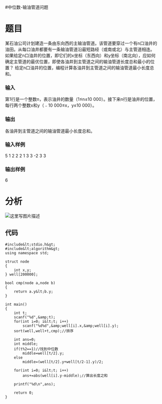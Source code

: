 #中位数-输油管道问题
# 题目

某石油公司计划建造一条由东向西的主输油管道。该管道要穿过一个有n口油井的油田。从每口油井都要有一条输油管道沿最短路经（或南或北）与主管道相连。 如果给定n口油井的位置，即它们的x坐标（东西向）和y坐标（南北向），应如何确定主管道的最优位置，即使各油井到主管道之间的输油管道长度总和最小的位置？ 给定n口油井的位置，编程计算各油井到主管道之间的输油管道最小长度总和。

### 输入

第1行是一个整数n，表示油井的数量（1≤n≤10 000）。接下来n行是油井的位置，每行两个整数x和y（﹣10 000≤x，y≤10 000）。

### 输出

各油井到主管道之间的输油管道最小长度总和。

### 输入样例

5 1 2 2 2 1 3 3 -2 3 3

### 输出样例

6

# 分析

<img src="https://raw.githubusercontent.com/Double2hao/xujiajia_blog/main/img/16209911521890.png " alt="这里写图片描述">

## 代码

```
#include&lt;stdio.h&gt;
#include&lt;algorithm&gt;
using namespace std;

struct node
{
    int x,y;
} well[200000];

bool cmp(node a,node b)
{
    return a.y&lt;b.y;
}

int main()
{
    int t;
    scanf("%d",&amp;t);
    for(int i=0; i&lt;t; i++)
        scanf("%d%d",&amp;well[i].x,&amp;well[i].y);
    sort(well,well+t,cmp);//排序

    int ans=0;
    int middle;
    if(t%2==1)//找到中位数
        middle=well[t/2].y;
    else
        middle=(well[t/2].y+well[t/2-1].y)/2;

    for(int i=0; i&lt;t; i++)
        ans+=abs(well[i].y-middle);//算出长度之和

    printf("%d\n",ans);

    return 0;
}


```